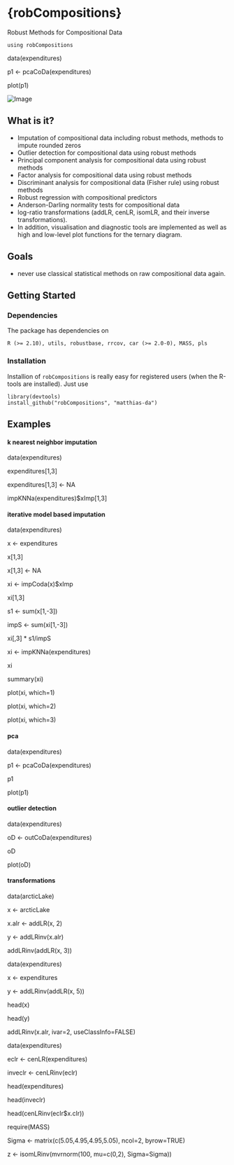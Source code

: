 {robCompositions}
=======================================

Robust Methods for Compositional Data

    using robCompositions

data(expenditures)

p1 <- pcaCoDa(expenditures)

plot(p1)

![Image](https://f.cloud.github.com/assets/5263685/2436199/8ef8f856-add7-11e3-84d7-88fdac4fdbe3.png?raw=true)


What is it?
-----------

-   Imputation of compositional data including robust methods, methods to impute rounded zeros
-   Outlier detection for compositional data using robust methods 
-   Principal component analysis for compositional data using robust methods
-   Factor analysis for compositional data using robust methods 
-   Discriminant analysis for compositional data (Fisher rule) using robust methods
-   Robust regression with compositional predictors 
-   Anderson-Darling normality tests for compositional data
-   log-ratio transformations (addLR, cenLR, isomLR, and their inverse transformations).
-   In addition, visualisation and diagnostic tools are implemented as well as high and low-level plot functions for the 
             ternary diagram. 


Goals
-----

-   never use classical statistical methods on raw compositional data again.


Getting Started
---------------

### Dependencies

The package has dependencies on 

	R (>= 2.10), utils, robustbase, rrcov, car (>= 2.0-0), MASS, pls



### Installation

Installion of `robCompositions` is really easy for registered users (when the R-tools are installed). Just use 

    library(devtools)
    install_github("robCompositions", "matthias-da")


Examples
--------

#### k nearest neighbor imputation
data(expenditures)

expenditures[1,3]

expenditures[1,3] <- NA

impKNNa(expenditures)$xImp[1,3]

#### iterative model based imputation
data(expenditures)

x <- expenditures

x[1,3]

x[1,3] <- NA

xi <- impCoda(x)$xImp

xi[1,3]

s1 <- sum(x[1,-3])

impS <- sum(xi[1,-3])

xi[,3] * s1/impS


xi <- impKNNa(expenditures)

xi

summary(xi)

plot(xi, which=1)

plot(xi, which=2)

plot(xi, which=3)

#### pca
data(expenditures)

p1 <- pcaCoDa(expenditures)

p1

plot(p1)

#### outlier detection
data(expenditures)

oD <- outCoDa(expenditures)

oD

plot(oD)

#### transformations
data(arcticLake)

x <- arcticLake

x.alr <- addLR(x, 2)

y <- addLRinv(x.alr)

addLRinv(addLR(x, 3))

data(expenditures)

x <- expenditures

y <- addLRinv(addLR(x, 5))

head(x)

head(y)

addLRinv(x.alr, ivar=2, useClassInfo=FALSE)


data(expenditures)

eclr <- cenLR(expenditures)

inveclr <- cenLRinv(eclr)

head(expenditures)

head(inveclr)

head(cenLRinv(eclr$x.clr))


require(MASS)

Sigma <- matrix(c(5.05,4.95,4.95,5.05), ncol=2, byrow=TRUE)

z <- isomLRinv(mvrnorm(100, mu=c(0,2), Sigma=Sigma))
